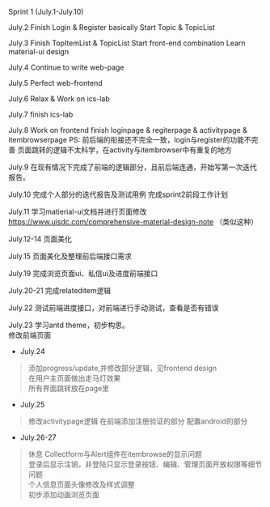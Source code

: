 Sprint 1 (July.1-July.10)

  July.2
    Finish Login & Register basically
    Start Topic & TopicList 
  
  July.3
    Finish TopItemList & TopicList
    Start front-end combination 
    Learn material-ui design   
    
  July.4
    Continue to write web-page 
    
  July.5
    Perfect web-frontend
    
  July.6
    Relax & Work on ics-lab
    
  July.7
    finish ics-lab
    
  July.8
    Work on frontend
    finish loginpage & regiterpage & activitypage & itembrowserpage
    PS:
    前后端的衔接还不完全一致，login与register的功能不完善
    页面跳转的逻辑不太科学，在activity与itembrowser中有重复的地方
    
  July.9
    在现有情况下完成了前端的逻辑部分，且前后端连通，开始写第一次迭代报告。
  
  July.10
    完成个人部分的迭代报告及测试用例
    完成sprint2前段工作计划
    
  July.11
    学习matierial-ui文档并进行页面修改
    https://www.uisdc.com/comprehensive-material-design-note （类似这种）
    
  July.12-14
    页面美化
    
  July.15
    页面美化及整理前后端接口需求
    
  July.19
    完成浏览页面ui、私信ui及进度前端接口
    
  July.20-21
    完成relateditem逻辑
    
  July.22
    测试前端进度接口，对前端进行手动测试，查看是否有错误
    
  July.23
    学习antd theme，初步构思。<br/>
    修改前端页面
    
* July.24<br/>  
>添加progress/update,并修改部分逻辑，见frontend design  <br/>
>在用户主页面做出走马灯效果<br/>
>所有界面跳转放在page里

* July.25<br/>
>修改activitypage逻辑
>在前端添加注册验证的部分
>配置android的部分
    
* July.26-27<br/>
>休息
>Collectform与Alert组件在itembrowse的显示问题<br/>
>登录后显示注销，非登陆只显示登录按钮、编辑、管理页面开放权限等细节问题<br/>
>个人信息页面头像修改及样式调整<br/>
>初步添加动画浏览页面
    
